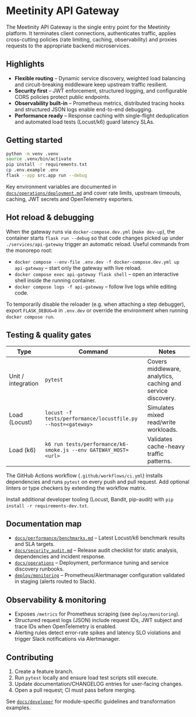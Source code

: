 # Meetinity API Gateway

The Meetinity API Gateway is the single entry point for the Meetinity platform.
It terminates client connections, authenticates traffic, applies cross-cutting
policies (rate limiting, caching, observability) and proxies requests to the
appropriate backend microservices.

## Highlights

- **Flexible routing** – Dynamic service discovery, weighted load balancing and
  circuit-breaking middleware keep upstream traffic resilient.
- **Security first** – JWT enforcement, structured logging, and configurable
  CORS policies protect public endpoints.
- **Observability built-in** – Prometheus metrics, distributed tracing hooks and
  structured JSON logs enable end-to-end debugging.
- **Performance ready** – Response caching with single-flight deduplication and
  automated load tests (Locust/k6) guard latency SLAs.

## Getting started

```bash
python -m venv .venv
source .venv/bin/activate
pip install -r requirements.txt
cp .env.example .env
flask --app src.app run --debug
```

Key environment variables are documented in
[`docs/operations/deployment.md`](docs/operations/deployment.md) and cover rate
limits, upstream timeouts, caching, JWT secrets and OpenTelemetry exporters.

## Hot reload & debugging

When the gateway runs via `docker-compose.dev.yml` (`make dev-up`), the container starts `flask run --debug` so that code changes picked up under `./services/api-gateway` trigger an automatic reload. Useful commands from the monorepo root:

- `docker compose --env-file .env.dev -f docker-compose.dev.yml up api-gateway` – start only the gateway with live reload.
- `docker compose exec api-gateway flask shell` – open an interactive shell inside the running container.
- `docker compose logs -f api-gateway` – follow live logs while editing code.

To temporarily disable the reloader (e.g. when attaching a step debugger), export `FLASK_DEBUG=0` in `.env.dev` or override the environment when running `docker compose run`.

## Testing & quality gates

| Type | Command | Notes |
| --- | --- | --- |
| Unit / integration | `pytest` | Covers middleware, analytics, caching and service discovery. |
| Load (Locust) | `locust -f tests/performance/locustfile.py --host=<gateway>` | Simulates mixed read/write workloads. |
| Load (k6) | `k6 run tests/performance/k6-smoke.js --env GATEWAY_HOST=<url>` | Validates cache-heavy traffic patterns. |

The GitHub Actions workflow (`.github/workflows/ci.yml`) installs dependencies
and runs `pytest` on every push and pull request. Add optional linters or type
checkers by extending the workflow matrix.

Install additional developer tooling (Locust, Bandit, pip-audit) with
`pip install -r requirements-dev.txt`.

## Documentation map

- [`docs/performance/benchmarks.md`](docs/performance/benchmarks.md) – Latest
  Locust/k6 benchmark results and SLA targets.
- [`docs/security_audit.md`](docs/security_audit.md) – Release audit checklist
  for static analysis, dependencies and incident response.
- [`docs/operations`](docs/operations) – Deployment, performance tuning and
  service discovery runbooks.
- [`deploy/monitoring`](deploy/monitoring) – Prometheus/Alertmanager
  configuration validated in staging (alerts routed to Slack).

## Observability & monitoring

- Exposes `/metrics` for Prometheus scraping (see `deploy/monitoring`).
- Structured request logs (JSON) include request IDs, JWT subject and trace IDs
  when OpenTelemetry is enabled.
- Alerting rules detect error-rate spikes and latency SLO violations and trigger
  Slack notifications via Alertmanager.

## Contributing

1. Create a feature branch.
2. Run `pytest` locally and ensure load test scripts still execute.
3. Update documentation/CHANGELOG entries for user-facing changes.
4. Open a pull request; CI must pass before merging.

See [`docs/developer`](docs/developer) for module-specific guidelines and
transformation examples.
